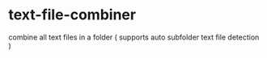 # text-file-combiner
combine all text files in a folder ( supports auto subfolder text file detection )
